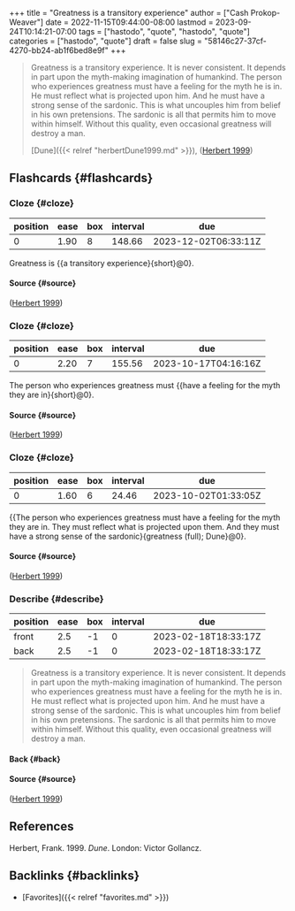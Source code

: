 +++
title = "Greatness is a transitory experience"
author = ["Cash Prokop-Weaver"]
date = 2022-11-15T09:44:00-08:00
lastmod = 2023-09-24T10:14:21-07:00
tags = ["hastodo", "quote", "hastodo", "quote"]
categories = ["hastodo", "quote"]
draft = false
slug = "58146c27-37cf-4270-bb24-ab1f6bed8e9f"
+++

> Greatness is a transitory experience. It is never consistent. It depends in part upon the myth-making imagination of humankind. The person who experiences greatness must have a feeling for the myth he is in. He must reflect what is projected upon him. And he must have a strong sense of the sardonic. This is what uncouples him from belief in his own pretensions. The sardonic is all that permits him to move within himself. Without this quality, even occasional greatness will destroy a man.
>
> [Dune]({{< relref "herbertDune1999.md" >}}), (<a href="#citeproc_bib_item_1">Herbert 1999</a>)


## Flashcards {#flashcards}


### Cloze {#cloze}

| position | ease | box | interval | due                  |
|----------|------|-----|----------|----------------------|
| 0        | 1.90 | 8   | 148.66   | 2023-12-02T06:33:11Z |

Greatness is {{a transitory experience}{short}@0}.


#### Source {#source}

(<a href="#citeproc_bib_item_1">Herbert 1999</a>)


### Cloze {#cloze}

| position | ease | box | interval | due                  |
|----------|------|-----|----------|----------------------|
| 0        | 2.20 | 7   | 155.56   | 2023-10-17T04:16:16Z |

The person who experiences greatness must {{have a feeling for the myth they are in}{short}@0}.


#### Source {#source}

(<a href="#citeproc_bib_item_1">Herbert 1999</a>)


### Cloze {#cloze}

| position | ease | box | interval | due                  |
|----------|------|-----|----------|----------------------|
| 0        | 1.60 | 6   | 24.46    | 2023-10-02T01:33:05Z |

{{The person who experiences greatness must have a feeling for the myth they are in. They must reflect what is projected upon them. And they must have a strong sense of the sardonic}{greatness (full); Dune}@0}.


#### Source {#source}

(<a href="#citeproc_bib_item_1">Herbert 1999</a>)


### Describe {#describe}

| position | ease | box | interval | due                  |
|----------|------|-----|----------|----------------------|
| front    | 2.5  | -1  | 0        | 2023-02-18T18:33:17Z |
| back     | 2.5  | -1  | 0        | 2023-02-18T18:33:17Z |

> Greatness is a transitory experience. It is never consistent. It depends in part upon the myth-making imagination of humankind. The person who experiences greatness must have a feeling for the myth he is in. He must reflect what is projected upon him. And he must have a strong sense of the sardonic. This is what uncouples him from belief in his own pretensions. The sardonic is all that permits him to move within himself. Without this quality, even occasional greatness will destroy a man.


#### Back {#back}


#### Source {#source}

(<a href="#citeproc_bib_item_1">Herbert 1999</a>)

## References

<style>.csl-entry{text-indent: -1.5em; margin-left: 1.5em;}</style><div class="csl-bib-body">
  <div class="csl-entry"><a id="citeproc_bib_item_1"></a>Herbert, Frank. 1999. <i>Dune</i>. London: Victor Gollancz.</div>
</div>


## Backlinks {#backlinks}

-   [Favorites]({{< relref "favorites.md" >}})
